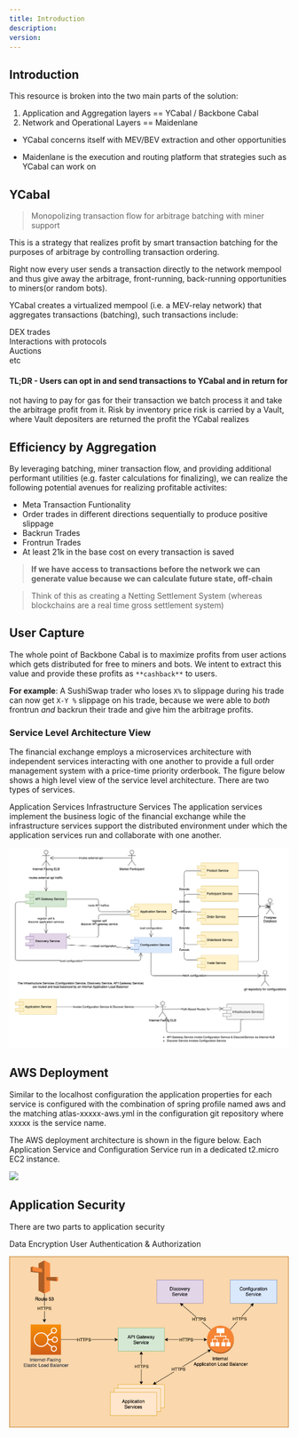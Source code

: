 ```yaml
---
title: Introduction
description:
version:
---
```



## Introduction

This resource is broken into the two main parts of the solution:

1. Application and Aggregation layers == YCabal / Backbone Cabal
2. Network and Operational Layers == Maidenlane 

- YCabal concerns itself with MEV/BEV extraction and other opportunities

- Maidenlane is the execution and routing platform that strategies such as 
YCabal can work on

## YCabal 

> Monopolizing transaction flow for arbitrage batching with miner support

This is a strategy that realizes profit by smart transaction batching for the
purposes of arbitrage by controlling transaction ordering.

Right now every user sends a transaction directly to the network mempool and
thus give away the arbitrage, front-running, back-running opportunities to
miners(or random bots). 

YCabal creates a virtualized mempool (i.e. a MEV-relay network) that aggregates
transactions (batching), such transactions include:

DEX trades <br>
Interactions with protocols <br>
Auctions <br>
etc <br>

#### TL;DR - Users can opt in and send transactions to YCabal and in return for
not having to pay for gas for their transaction we batch process it and take the
arbitrage profit from it. Risk by inventory price risk is carried by a Vault,
where Vault depositers are returned the profit the YCabal realizes


## Efficiency by Aggregation

By leveraging batching, miner transaction flow, and providing additional
performant utilities (e.g. faster calculations for finalizing),
we can realize the following potential avenues for realizing profitable
activites:

- Meta Transaction Funtionality
- Order trades in different directions sequentially to produce positive slippage
- Backrun Trades
- Frontrun Trades
- At least 21k in the base cost on every transaction is saved 

> **If we have access to transactions before the network we can generate value
because we can calculate future state, off-chain**


> Think of this as creating a Netting Settlement System (whereas blockchains are
a real time gross settlement system)

## User Capture

The whole point of Backbone Cabal is to maximize profits from user actions which
gets distributed for free to miners and bots. 
We intent to extract this value and provide these profits as `**cashback**` to
users.

**For example**: A SushiSwap trader who loses `X%` to slippage during his trade
can now get `X-Y %` slippage on his trade, because we were able to 
*both* frontrun *and* backrun their trade and give him the arbitrage profits. 


### Service Level Architecture View

The financial exchange employs a microservices architecture with independent services interacting with one another to provide a full order management system with a price-time priority orderbook. The figure below shows a high level view of the service level architecture. There are two types of services.

Application Services
Infrastructure Services
The application services implement the business logic of the financial exchange while the infrastructure services support the distributed environment under which the application services run and collaborate with one another.

![](/images/overview_1.png)

## AWS Deployment

Similar to the localhost configuration the application properties for each service is configured with the combination of spring profile named aws and the matching atlas-xxxxx-aws.yml in the configuration git repository where xxxxx is the service name.

The AWS deployment architecture is shown in the figure below. Each Application Service and Configuration Service run in a dedicated t2.micro EC2 instance.

![](images/AWS.png)

## Application Security

There are two parts to application security

Data Encryption
User Authentication & Authorization

![](images/AWS2.png)


